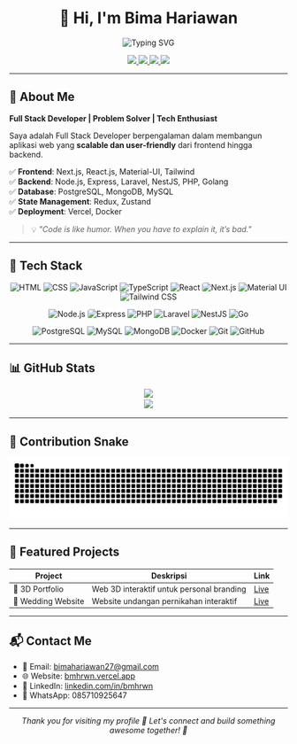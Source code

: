 <h1 align="center">👋 Hi, I'm Bima Hariawan</h1>
<p align="center">
  <img src="https://readme-typing-svg.demolab.com?font=Fira+Code&pause=1000&center=true&vCenter=true&width=450&lines=Full+Stack+Developer;Problem+Solver;Tech+Enthusiast" alt="Typing SVG" />
</p>

<p align="center">
  <a href="https://bmhrwn.netlify.app" target="_blank">
    <img src="https://img.shields.io/badge/3D%20Portfolio-bmhrwn.netlify.app-blueviolet?style=for-the-badge&logo=netlify" />
  </a>
  <a href="https://nadbim.netlify.app" target="_blank">
    <img src="https://img.shields.io/badge/Wedding%20Website-nadbim.netlify.app-ff69b4?style=for-the-badge&logo=netlify" />
  </a>
  <a href="mailto:bimahariawan27@gmail.com">
    <img src="https://img.shields.io/badge/Email-bimahariawan27@gmail.com-D14836?style=for-the-badge&logo=gmail" />
  </a>
  <a href="https://www.linkedin.com/in/bmhrwn" target="_blank">
    <img src="https://img.shields.io/badge/LinkedIn-bmhrwn-blue?style=for-the-badge&logo=linkedin" />
  </a>
</p>

---

## 🧠 About Me

**Full Stack Developer | Problem Solver | Tech Enthusiast**

Saya adalah Full Stack Developer berpengalaman dalam membangun aplikasi web yang **scalable dan user-friendly** dari frontend hingga backend.

✅ **Frontend**: Next.js, React.js, Material-UI, Tailwind  
✅ **Backend**: Node.js, Express, Laravel, NestJS, PHP, Golang  
✅ **Database**: PostgreSQL, MongoDB, MySQL  
✅ **State Management**: Redux, Zustand  
✅ **Deployment**: Vercel, Docker  

> 💡 *"Code is like humor. When you have to explain it, it’s bad."*

---
## 🔧 Tech Stack

<p align="center">
  <!-- Frontend -->
  <img src="https://cdn.jsdelivr.net/gh/devicons/devicon/icons/html5/html5-original.svg" width="40" alt="HTML" />
  <img src="https://cdn.jsdelivr.net/gh/devicons/devicon/icons/css3/css3-original.svg" width="40" alt="CSS" />
  <img src="https://cdn.jsdelivr.net/gh/devicons/devicon/icons/javascript/javascript-original.svg" width="40" alt="JavaScript" />
  <img src="https://cdn.jsdelivr.net/gh/devicons/devicon/icons/typescript/typescript-original.svg" width="40" alt="TypeScript" />
  <img src="https://cdn.jsdelivr.net/gh/devicons/devicon/icons/react/react-original.svg" width="40" alt="React" />
  <img src="https://cdn.jsdelivr.net/npm/simple-icons@v9/icons/nextdotjs.svg" width="40" alt="Next.js" style="background:white;border-radius:4px;" />
  <img src="https://cdn.jsdelivr.net/gh/devicons/devicon/icons/materialui/materialui-original.svg" width="40" alt="Material UI" />
  <img src="https://cdn.jsdelivr.net/gh/devicons/devicon/icons/tailwindcss/tailwindcss-original.svg" width="40" alt="Tailwind CSS" />
</p>

<p align="center">
  <!-- Backend -->
  <img src="https://cdn.jsdelivr.net/gh/devicons/devicon/icons/nodejs/nodejs-original.svg" width="40" alt="Node.js" />
<img src="https://cdn.jsdelivr.net/npm/simple-icons@v9/icons/express.svg" width="40" alt="Express" style="background:white;border-radius:4px;" />
  <img src="https://cdn.jsdelivr.net/gh/devicons/devicon/icons/php/php-original.svg" width="40" alt="PHP" />
<img src="https://cdn.jsdelivr.net/gh/devicons/devicon/icons/laravel/laravel-original.svg" width="40" alt="Laravel" />
<img src="https://nestjs.com/img/logo-small.svg" width="40" alt="NestJS" />
  <img src="https://cdn.jsdelivr.net/gh/devicons/devicon/icons/go/go-original.svg" width="40" alt="Go" />
</p>

<p align="center">
  <!-- Database & Tools -->
  <img src="https://cdn.jsdelivr.net/gh/devicons/devicon/icons/postgresql/postgresql-original.svg" width="40" alt="PostgreSQL" />
  <img src="https://cdn.jsdelivr.net/gh/devicons/devicon/icons/mysql/mysql-original.svg" width="40" alt="MySQL" />
  <img src="https://cdn.jsdelivr.net/gh/devicons/devicon/icons/mongodb/mongodb-original.svg" width="40" alt="MongoDB" />
  <img src="https://cdn.jsdelivr.net/gh/devicons/devicon/icons/docker/docker-original.svg" width="40" alt="Docker" />
  <img src="https://cdn.jsdelivr.net/gh/devicons/devicon/icons/git/git-original.svg" width="40" alt="Git" />
  <img src="https://cdn.jsdelivr.net/gh/devicons/devicon/icons/github/github-original.svg" width="40" alt="GitHub" />
</p>

---

## 📊 GitHub Stats

<p align="center">
  <img src="https://github-readme-stats.vercel.app/api?username=bmhrwn&show_icons=true&theme=tokyonight&count_private=true" />
  <br/>
  <img src="https://github-readme-streak-stats.herokuapp.com?user=bmhrwn&theme=tokyonight" />
</p>

---

## 🐍 Contribution Snake

<p align="center">
  <img src="https://raw.githubusercontent.com/Platane/snk/output/github-contribution-grid-snake.svg" />
</p>

---

## 🌟 Featured Projects

| Project             | Deskripsi                                   | Link                                                |
|---------------------|---------------------------------------------|-----------------------------------------------------|
| 🧠 3D Portfolio      | Web 3D interaktif untuk personal branding   | [Live](https://bmhrwn.netlify.app)                  |
| 💍 Wedding Website   | Website undangan pernikahan interaktif     | [Live](https://nadbim.netlify.app)                 |

---

## 📬 Contact Me

- 📧 Email: bimahariawan27@gmail.com  
- 🌐 Website: [bmhrwn.vercel.app](https://bmhrwn.vercel.app)  
- 💼 LinkedIn: [linkedin.com/in/bmhrwn](https://www.linkedin.com/in/bmhrwn)  
- 📱 WhatsApp: 085710925647

---

<p align="center">
  <em>Thank you for visiting my profile 🙏 Let's connect and build something awesome together! 🚀</em>
</p>
